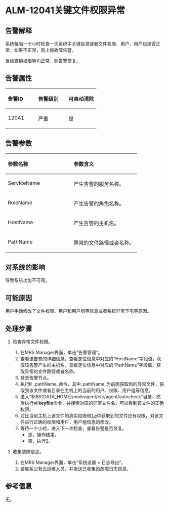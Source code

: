 # ALM-12041关键文件权限异常<a name="ZH-CN_TOPIC_0093195087"></a>

## 告警解释<a name="zh-cn_topic_0057219549_section3610056195959"></a>

系统每隔一个小时检查一次系统中关键目录或者文件权限、用户、用户组是否正常，如果不正常，则上报故障告警。

当检查到权限等均正常，则告警恢复。

## 告警属性<a name="zh-cn_topic_0057219549_section2860326595959"></a>

<a name="zh-cn_topic_0057219549_table3516315895959"></a>
<table><thead align="left"><tr id="zh-cn_topic_0057219549_row998916095959"><th class="cellrowborder" valign="top" width="33.33333333333333%" id="mcps1.1.4.1.1"><p id="zh-cn_topic_0057219549_p381563195959"><a name="zh-cn_topic_0057219549_p381563195959"></a><a name="zh-cn_topic_0057219549_p381563195959"></a><strong id="zh-cn_topic_0057219549_b3434068295959"><a name="zh-cn_topic_0057219549_b3434068295959"></a><a name="zh-cn_topic_0057219549_b3434068295959"></a>告警ID</strong></p>
</th>
<th class="cellrowborder" valign="top" width="33.33333333333333%" id="mcps1.1.4.1.2"><p id="zh-cn_topic_0057219549_p3013186195959"><a name="zh-cn_topic_0057219549_p3013186195959"></a><a name="zh-cn_topic_0057219549_p3013186195959"></a><strong id="zh-cn_topic_0057219549_b275129495959"><a name="zh-cn_topic_0057219549_b275129495959"></a><a name="zh-cn_topic_0057219549_b275129495959"></a>告警级别</strong></p>
</th>
<th class="cellrowborder" valign="top" width="33.33333333333333%" id="mcps1.1.4.1.3"><p id="zh-cn_topic_0057219549_p2152827995959"><a name="zh-cn_topic_0057219549_p2152827995959"></a><a name="zh-cn_topic_0057219549_p2152827995959"></a><strong id="zh-cn_topic_0057219549_b5953678495959"><a name="zh-cn_topic_0057219549_b5953678495959"></a><a name="zh-cn_topic_0057219549_b5953678495959"></a>可自动清除</strong></p>
</th>
</tr>
</thead>
<tbody><tr id="zh-cn_topic_0057219549_row5775016095959"><td class="cellrowborder" valign="top" width="33.33333333333333%" headers="mcps1.1.4.1.1 "><p id="zh-cn_topic_0057219549_p4725135695959"><a name="zh-cn_topic_0057219549_p4725135695959"></a><a name="zh-cn_topic_0057219549_p4725135695959"></a>12041</p>
</td>
<td class="cellrowborder" valign="top" width="33.33333333333333%" headers="mcps1.1.4.1.2 "><p id="zh-cn_topic_0057219549_p215465395959"><a name="zh-cn_topic_0057219549_p215465395959"></a><a name="zh-cn_topic_0057219549_p215465395959"></a>严重</p>
</td>
<td class="cellrowborder" valign="top" width="33.33333333333333%" headers="mcps1.1.4.1.3 "><p id="zh-cn_topic_0057219549_p4030924395959"><a name="zh-cn_topic_0057219549_p4030924395959"></a><a name="zh-cn_topic_0057219549_p4030924395959"></a>是</p>
</td>
</tr>
</tbody>
</table>

## 告警参数<a name="zh-cn_topic_0057219549_section2723887295959"></a>

<a name="zh-cn_topic_0057219549_table5886503695959"></a>
<table><thead align="left"><tr id="zh-cn_topic_0057219549_row1790276795959"><th class="cellrowborder" valign="top" width="50%" id="mcps1.1.3.1.1"><p id="zh-cn_topic_0057219549_p4083800395959"><a name="zh-cn_topic_0057219549_p4083800395959"></a><a name="zh-cn_topic_0057219549_p4083800395959"></a><strong id="zh-cn_topic_0057219549_b3199771095959"><a name="zh-cn_topic_0057219549_b3199771095959"></a><a name="zh-cn_topic_0057219549_b3199771095959"></a>参数名称</strong></p>
</th>
<th class="cellrowborder" valign="top" width="50%" id="mcps1.1.3.1.2"><p id="zh-cn_topic_0057219549_p4167773295959"><a name="zh-cn_topic_0057219549_p4167773295959"></a><a name="zh-cn_topic_0057219549_p4167773295959"></a><strong id="zh-cn_topic_0057219549_b3955527395959"><a name="zh-cn_topic_0057219549_b3955527395959"></a><a name="zh-cn_topic_0057219549_b3955527395959"></a>参数含义</strong></p>
</th>
</tr>
</thead>
<tbody><tr id="zh-cn_topic_0057219549_row4986052295959"><td class="cellrowborder" valign="top" width="50%" headers="mcps1.1.3.1.1 "><p id="zh-cn_topic_0057219549_p3324912810027"><a name="zh-cn_topic_0057219549_p3324912810027"></a><a name="zh-cn_topic_0057219549_p3324912810027"></a>ServiceName</p>
</td>
<td class="cellrowborder" valign="top" width="50%" headers="mcps1.1.3.1.2 "><p id="zh-cn_topic_0057219549_p882488010027"><a name="zh-cn_topic_0057219549_p882488010027"></a><a name="zh-cn_topic_0057219549_p882488010027"></a>产生告警的服务名称。</p>
</td>
</tr>
<tr id="zh-cn_topic_0057219549_row1393395395959"><td class="cellrowborder" valign="top" width="50%" headers="mcps1.1.3.1.1 "><p id="zh-cn_topic_0057219549_p5799565710027"><a name="zh-cn_topic_0057219549_p5799565710027"></a><a name="zh-cn_topic_0057219549_p5799565710027"></a>RoleName</p>
</td>
<td class="cellrowborder" valign="top" width="50%" headers="mcps1.1.3.1.2 "><p id="zh-cn_topic_0057219549_p2780510027"><a name="zh-cn_topic_0057219549_p2780510027"></a><a name="zh-cn_topic_0057219549_p2780510027"></a>产生告警的角色名称。</p>
</td>
</tr>
<tr id="zh-cn_topic_0057219549_row3133016695959"><td class="cellrowborder" valign="top" width="50%" headers="mcps1.1.3.1.1 "><p id="zh-cn_topic_0057219549_p2027021010027"><a name="zh-cn_topic_0057219549_p2027021010027"></a><a name="zh-cn_topic_0057219549_p2027021010027"></a>HostName</p>
</td>
<td class="cellrowborder" valign="top" width="50%" headers="mcps1.1.3.1.2 "><p id="zh-cn_topic_0057219549_p3127434810027"><a name="zh-cn_topic_0057219549_p3127434810027"></a><a name="zh-cn_topic_0057219549_p3127434810027"></a>产生告警的主机名。</p>
</td>
</tr>
<tr id="zh-cn_topic_0057219549_row2495711295959"><td class="cellrowborder" valign="top" width="50%" headers="mcps1.1.3.1.1 "><p id="zh-cn_topic_0057219549_p4909540110027"><a name="zh-cn_topic_0057219549_p4909540110027"></a><a name="zh-cn_topic_0057219549_p4909540110027"></a>PathName</p>
</td>
<td class="cellrowborder" valign="top" width="50%" headers="mcps1.1.3.1.2 "><p id="zh-cn_topic_0057219549_p1730451510027"><a name="zh-cn_topic_0057219549_p1730451510027"></a><a name="zh-cn_topic_0057219549_p1730451510027"></a>异常的文件路径或者名称。</p>
</td>
</tr>
</tbody>
</table>

## 对系统的影响<a name="zh-cn_topic_0057219549_section4897586695959"></a>

导致系统功能不可用。

## 可能原因<a name="zh-cn_topic_0057219549_section149135095959"></a>

用户手动修改了文件权限、用户和用户组等信息或者系统异常下电等原因。

## 处理步骤<a name="zh-cn_topic_0057219549_section1345295395959"></a>

1.  检查异常文件权限。
    1.  在MRS Manager界面，单击“告警管理“。
    2.  查看该告警的详细信息，查看定位信息中对应的“HostName”字段值，获取该告警产生的主机名，查看定位信息中对应的“PathName”字段值，获取异常的文件路径或者名称。
    3.  登录告警节点。
    4.  执行**ll** _pathName_命令，其中_pathName_为前面获取到的异常文件，获取到该文件或者目录在主机上的当前的用户、权限、用户组等信息。
    5.  <a name="zh-cn_topic_0057219549_li5250207310354"></a>进入“$\{BIGDATA\_HOME\}/nodeagent/etc/agent/autocheck“目录，然后执行**vi keyfile**命令，并搜索对应的异常文件名，可以看到该文件的正确权限。
    6.  对比当前主机上该文件的真实权限和[1.e](#zh-cn_topic_0057219549_li5250207310354)中获取到的文件应有权限，对该文件进行正确的权限和用户，用户组信息的修改。
    7.  等待一个小时，进入下一次检查，查看告警是否恢复。
        -   是，操作结束。
        -   否，执行[2](#zh-cn_topic_0057219549_li536426810330)。


2.  <a name="zh-cn_topic_0057219549_li536426810330"></a>收集故障信息。
    1.  在MRS Manager界面，单击“系统设置 \> 日志导出”。
    2.  请联系公有云运维人员，并发送已收集的故障日志信息。


## 参考信息<a name="zh-cn_topic_0057219549_section2267720495959"></a>

无。

